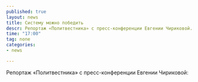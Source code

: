 ```yaml
---
published: true
layout: news
title: Систему можно победить
descr: Репортаж «Политвестника» с пресс-конференции Евгении Чириковой. ВИДЕО
time: "17:00"
tag: none
categories:
- news

---
```


Репортаж «Политвестника» с пресс-конференции Евгении Чириковой:

<object width="420" height="315"><param name="movie" value="http://www.youtube.com/v/oXbaWr_9f1s?version=3&amp;hl=ru_RU"></param><param name="allowFullScreen" value="true"></param><param name="allowscriptaccess" value="always"></param><embed src="http://www.youtube.com/v/oXbaWr_9f1s?version=3&amp;hl=ru_RU" type="application/x-shockwave-flash" width="420" height="315" allowscriptaccess="always" allowfullscreen="true"></embed></object>